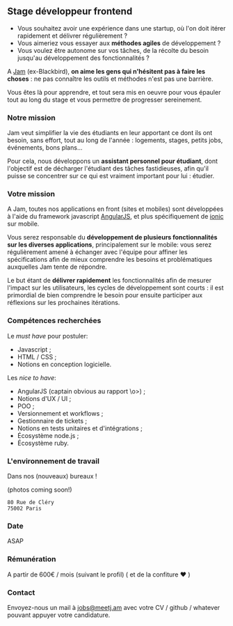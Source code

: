 ## Stage développeur frontend

* Vous souhaitez avoir une expérience dans une startup, où l'on doit itérer
  rapidement et délivrer régulièrement ?
* Vous aimeriez vous essayer aux **méthodes agiles** de développement ?
* Vous voulez être autonome sur vos tâches, de la récolte du besoin
  jusqu'au développement des fonctionnalités ?

A [Jam](https://justjam.at) (ex-Blackbird), **on aime les gens qui
n'hésitent pas à faire les choses** :
ne pas connaître les outils et méthodes n'est pas
une barrière.

Vous êtes là pour apprendre, et tout sera mis
en oeuvre pour vous épauler tout au long du stage et
vous permettre de progresser sereinement.

### Notre mission

Jam veut simplifier la vie des étudiants en leur apportant ce dont ils ont
besoin, sans effort, tout au long de l'année : logements, stages, petits jobs,
événements, bons plans...

Pour cela, nous développons un **assistant personnel pour étudiant**, dont
l'objectif est de décharger l'étudiant des tâches fastidieuses, afin qu'il
puisse se concentrer sur ce qui est vraiment important pour lui : étudier.

### Votre mission

A Jam, toutes nos applications en front (sites et mobiles) sont développées à
l'aide du framework javascript [AngularJS](https://angularjs.org/), et plus spécifiquement
de [ionic](http://ionicframework.com/) sur mobile.

Vous serez responsable du **développement de plusieurs fonctionnalités sur les
diverses applications**, principalement sur le mobile: vous serez régulièrement
amené à échanger avec l'équipe
pour affiner les spécifications afin de mieux comprendre les besoins et
problématiques auxquelles Jam tente de répondre.

Le but étant de **délivrer rapidement** les fonctionnalités afin de mesurer l'impact
sur les utilisateurs, les cycles de développement sont courts : il est
primordial de bien comprendre le besoin pour ensuite participer aux réflexions
sur les prochaines itérations.

### Compétences recherchées

Le *must have* pour postuler:

* Javascript ;
* HTML / CSS ;
* Notions en conception logicielle.

Les *nice to have*:

* AngularJS (captain obvious au rapport \o>) ;
* Notions d'UX / UI ;
* POO ;
* Versionnement et workflows ;
* Gestionnaire de tickets ;
* Notions en tests unitaires et d'intégrations ;
* Écosystème node.js ;
* Écosystème ruby.

### L'environnement de travail

Dans nos (nouveaux) bureaux !

(photos coming soon!)

```
80 Rue de Cléry
75002 Paris
```

### Date

ASAP

### Rémunération

A partir de 600€ / mois (suivant le profil) ( et de la confiture :heart: )

### Contact

Envoyez-nous un mail à [jobs@meetj.am](mailto:jobs@meetj.am) avec votre CV /
github / whatever pouvant appuyer votre candidature.
